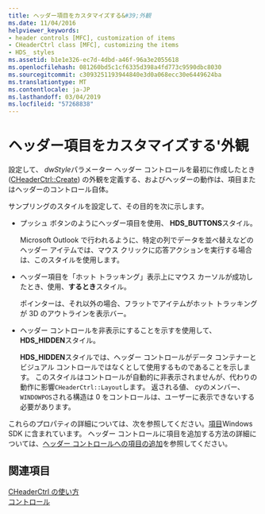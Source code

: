 ```yaml
---
title: ヘッダー項目をカスタマイズする&#39;外観
ms.date: 11/04/2016
helpviewer_keywords:
- header controls [MFC], customization of items
- CHeaderCtrl class [MFC], customizing the items
- HDS_ styles
ms.assetid: b1e1e326-ec7d-4dbd-a46f-96a3e2055618
ms.openlocfilehash: 081260bd5c1cf6335d398a4fd773c9590dbc8030
ms.sourcegitcommit: c3093251193944840e3d0a068ecc30e6449624ba
ms.translationtype: MT
ms.contentlocale: ja-JP
ms.lasthandoff: 03/04/2019
ms.locfileid: "57268838"
---
```

# <a name="customizing-the-header-item39s-appearance"></a>ヘッダー項目をカスタマイズする&#39;外観

設定して、 *dwStyle*パラメーター ヘッダー コントロールを最初に作成したとき ([CHeaderCtrl::Create](../mfc/reference/cheaderctrl-class.md#create)) の外観を定義する、およびヘッダーの動作は、項目またはヘッダーのコントロール自体。

サンプリングのスタイルを設定して、その目的を次に示します。

- プッシュ ボタンのようにヘッダー項目を使用、 **HDS_BUTTONS**スタイル。

   Microsoft Outlook で行われるように、特定の列でデータを並べ替えなどのヘッダー アイテムでは、マウス クリックに応答アクションを実行する場合は、このスタイルを使用します。

- ヘッダー項目を「ホット トラッキング」表示上にマウス カーソルが成功したとき、使用、**するとき**スタイル。

   ポインターは、それ以外の場合、フラットでアイテムがホット トラッキングが 3D のアウトラインを表示バー。

- ヘッダー コントロールを非表示にすることを示すを使用して、 **HDS_HIDDEN**スタイル。

   **HDS_HIDDEN**スタイルでは、ヘッダー コントロールがデータ コンテナーとビジュアル コントロールではなくとして使用するものであることを示します。 このスタイルはコントロールが自動的に非表示されませんが、代わりの動作に影響`CHeaderCtrl::Layout`します。 返される値、 *cy*のメンバー、`WINDOWPOS`される構造は 0 をコントロールは、ユーザーに表示できないする必要があります。

これらのプロパティの詳細については、次を参照してください。[項目](/windows/desktop/Controls/header-controls)Windows SDK に含まれています。 ヘッダー コントロールに項目を追加する方法の詳細については、[ヘッダー コントロールへの項目の追加](../mfc/adding-items-to-the-header-control.md)を参照してください。

## <a name="see-also"></a>関連項目

[CHeaderCtrl の使い方](../mfc/using-cheaderctrl.md)<br/>
[コントロール](../mfc/controls-mfc.md)
